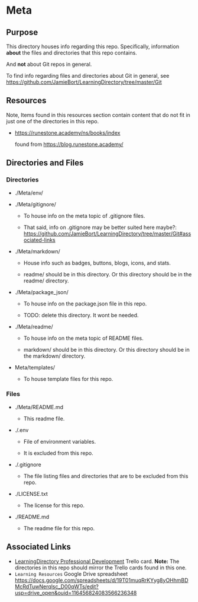 # Meta

## Purpose

This directory houses info regarding this repo. Specifically, information **about** the files and directories that this repo contains.

And **not** about Git repos in general.

To find info regarding files and directories about Git in general, see https://github.com/JamieBort/LearningDirectory/tree/master/Git

## Resources

Note, Items found in this resources section contain content that do not fit in just one of the directories in this repo.

- https://runestone.academy/ns/books/index

  found from https://blog.runestone.academy/

## Directories and Files

### Directories

- ./Meta/env/

- ./Meta/gitignore/

  - To house info on the meta topic of .gitignore files.

  - That said, info on .gitignore may be better suited here maybe?: https://github.com/JamieBort/LearningDirectory/tree/master/Git#associated-links

- ./Meta/markdown/

  - House info such as badges, buttons, blogs, icons, and stats.

  - readme/ should be in this directory. Or this directory should be in the readme/ directory.

- ./Meta/package_json/

  - To house info on the package.json file in this repo.

  - TODO: delete this directory. It wont be needed.

- ./Meta/readme/

  - To house info on the meta topic of README files.

  - markdown/ should be in this directory. Or this directory should be in the markdown/ directory.

- Meta/templates/

  - To house template files for this repo.

### Files

- ./Meta/README.md

  - This readme file.

- ./.env

  - File of environment variables.

  - It is excluded from this repo.

- ./.gitignore

  - The file listing files and directories that are to be excluded from this repo.

- ./LICENSE.txt

  - The license for this repo.

- ./README.md

  - The readme file for this repo.

## Associated Links

- [LearningDirectory Professional Development](https://trello.com/c/vx0oVl0e/237-learningdirectory-professional-development) Trello card.
  **Note:** The directories in this repo should mirror the Trello cards found in this one.
- `Learning Resources` Google Drive spreadsheet
  https://docs.google.com/spreadsheets/d/19T01muqRrKYyg8yOHhmBDMcRdTuwNerqlsc_D00qWTs/edit?usp=drive_open&ouid=116456824083566236348
